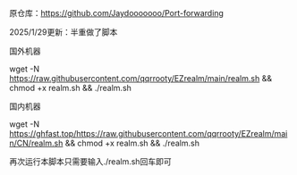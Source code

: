 原仓库：https://github.com/Jaydooooooo/Port-forwarding

2025/1/29更新：半重做了脚本

国外机器

wget -N https://raw.githubusercontent.com/qqrrooty/EZrealm/main/realm.sh && chmod +x realm.sh && ./realm.sh

国内机器

wget -N https://ghfast.top/https://raw.githubusercontent.com/qqrrooty/EZrealm/main/CN/realm.sh && chmod +x realm.sh && ./realm.sh

再次运行本脚本只需要输入./realm.sh回车即可
